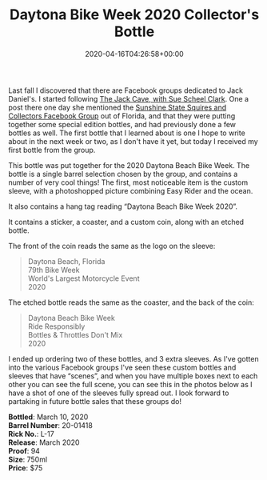 ﻿---
layout: post
title: Daytona Bike Week 2020 Collector's Bottle
date: '2020-04-16T04:26:58+00:00'
permalink: DaytonaBikeWeek2020
image:
  feature: 30/DaytonaBikeWeek2020-14.jpg
description: Jack Daniel's Daytona Bike Week 2020 Single Barrel Bottle and packaging
gallery:
  DaytonaBikeWeek2020:
  - image_path: 30/DaytonaBikeWeek2020-1.jpg
    image-caption: Jack Daniel's Daytona Bike Week 2020 Single Barrel Bottle and packaging
    image-copyright: © CollectorOfJack.com
  - image_path: 30/DaytonaBikeWeek2020-2.jpg
    image-caption: Jack Daniel's Daytona Bike Week 2020 Single Barrel Bottle and packaging
    image-copyright: © CollectorOfJack.com
  - image_path: 30/DaytonaBikeWeek2020-3.jpg
    image-caption: Jack Daniel's Daytona Bike Week 2020 Single Barrel Bottle and packaging
    image-copyright: © CollectorOfJack.com
  - image_path: 30/DaytonaBikeWeek2020-4.jpg
    image-caption: Jack Daniel's Daytona Bike Week 2020 Single Barrel Bottle and packaging
    image-copyright: © CollectorOfJack.com
  - image_path: 30/DaytonaBikeWeek2020-5.jpg
    image-caption: Jack Daniel's Daytona Bike Week 2020 Single Barrel Bottle and packaging
    image-copyright: © CollectorOfJack.com
  - image_path: 30/DaytonaBikeWeek2020-6.jpg
    image-caption: Jack Daniel's Daytona Bike Week 2020 Single Barrel Bottle and packaging
    image-copyright: © CollectorOfJack.com
  - image_path: 30/DaytonaBikeWeek2020-7.jpg
    image-caption: Jack Daniel's Daytona Bike Week 2020 Single Barrel Bottle and packaging
    image-copyright: © CollectorOfJack.com
  - image_path: 30/DaytonaBikeWeek2020-8.jpg
    image-caption: Jack Daniel's Daytona Bike Week 2020 Single Barrel Bottle and packaging
    image-copyright: © CollectorOfJack.com
  - image_path: 30/DaytonaBikeWeek2020-9.jpg
    image-caption: Jack Daniel's Daytona Bike Week 2020 Single Barrel Bottle and packaging
    image-copyright: © CollectorOfJack.com
  - image_path: 30/DaytonaBikeWeek2020-10.jpg
    image-caption: Jack Daniel's Daytona Bike Week 2020 Single Barrel Bottle and packaging
    image-copyright: © CollectorOfJack.com
  - image_path: 30/DaytonaBikeWeek2020-11.jpg
    image-caption: Jack Daniel's Daytona Bike Week 2020 Single Barrel Bottle and packaging
    image-copyright: © CollectorOfJack.com
  - image_path: 30/DaytonaBikeWeek2020-12.jpg
    image-caption: Jack Daniel's Daytona Bike Week 2020 Single Barrel Bottle and packaging
    image-copyright: © CollectorOfJack.com
  - image_path: 30/DaytonaBikeWeek2020-13.jpg
    image-caption: Jack Daniel's Daytona Bike Week 2020 Single Barrel Bottle and packaging
    image-copyright: © CollectorOfJack.com
  - image_path: 30/DaytonaBikeWeek2020-14.jpg
    image-caption: Jack Daniel's Daytona Bike Week 2020 Single Barrel Bottle and packaging
    image-copyright: © CollectorOfJack.com
categories: [ Single Barrel, Florida, Sunshine State Squires ]
---

Last fall I discovered that there are Facebook groups dedicated to Jack Daniel's. I started following <a href="https://www.facebook.com/groups/1715814138658931/" target="_blank">The Jack Cave, with Sue Scheel Clark</a>. One a post there one day she mentioned the <a href="https://www.facebook.com/groups/300956420510408/" target="_blank">Sunshine State Squires and Collectors Facebook Group</a> out of Florida, and that they were putting together some special edition bottles, and had previously done a few bottles as well. The first bottle that I learned about is one I hope to write about in the next week or two, as I don't have it yet, but today I received my first bottle from the group.

This bottle was put together for the 2020 Daytona Beach Bike Week. The bottle is a single barrel selection chosen by the group, and contains a number of very cool things! The first, most noticeable item is the custom sleeve, with a photoshopped picture combining Easy Rider and the ocean. 

It also contains a hang tag reading “Daytona Beach Bike Week 2020”.

It contains a sticker, a coaster, and a custom coin, along with an etched bottle.

The front of the coin reads the same as the logo on the sleeve:

> Daytona Beach, Florida  
> 79th Bike Week  
> World's Largest Motorcycle Event  
> 2020

The etched bottle reads the same as the coaster, and the back of the coin:
> Daytona Beach Bike Week  
> Ride Responsibly  
> Bottles &amp; Throttles Don't Mix  
> 2020

I ended up ordering two of these bottles, and 3 extra sleeves. As I've gotten into the various Facebook groups I've seen these custom bottles and sleeves that have “scenes”, and when you have multiple boxes next to each other you can see the full scene, you can see this in the photos below as I have a shot of one of the sleeves fully spread out.
I look forward to partaking in future bottle sales that these groups do!


**Bottled**: March 10, 2020  
**Barrel Number**: 20-01418  
**Rick No.**: L-17  
**Release**: March 2020  
**Proof**: 94  
**Size**: 750ml  
**Price**: $75  
